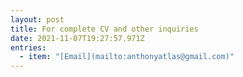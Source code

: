 ```yaml
---
layout: post
title: For complete CV and other inquiries
date: 2021-11-07T19:27:57.971Z
entries:
  - item: "[Email](mailto:anthonyatlas@gmail.com)"
---
```

